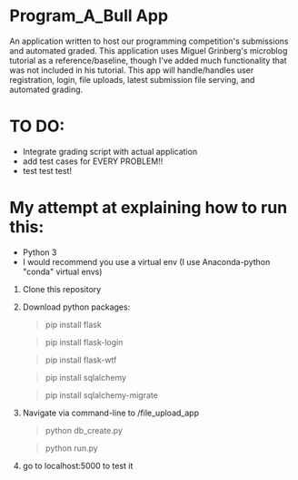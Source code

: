 Program_A_Bull App
===============

An application written to host our programming competition's submissions and automated graded.
This application uses Miguel Grinberg's microblog tutorial as a reference/baseline, though I've added much functionality that was not included in his tutorial. This app will handle/handles user registration, login, file uploads, latest submission file serving, and automated grading.

TO DO:
====
- Integrate grading script with actual application
- add test cases for EVERY PROBLEM!!
- test test test!

My attempt at explaining how to run this:
=========================================

- Python 3
- I would recommend you use a virtual env (I use Anaconda-python "conda" virtual envs)

1) Clone this repository

2) Download python packages:

	> pip install flask
	
	> pip install flask-login
	
	> pip install flask-wtf
	
	> pip install sqlalchemy
	 
	> pip install sqlalchemy-migrate

3) Navigate via command-line to <your-file-path>/file_upload_app 

	> python db_create.py
	
	> python run.py

4) go to localhost:5000 to test it
